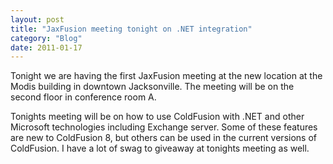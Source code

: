 ```yaml
---
layout: post
title: "JaxFusion meeting tonight on .NET integration"
category: "Blog"
date: 2011-01-17
---
```



Tonight we are having the first JaxFusion meeting at the new location at the Modis building in downtown Jacksonville. The meeting will be on the second floor in conference room A.

Tonights meeting will be on how to use ColdFusion with .NET and other Microsoft technologies including Exchange server. Some of these features are new to ColdFusion 8, but others can be used in the current versions of ColdFusion. I have a lot of swag to giveaway at tonights meeting as well.